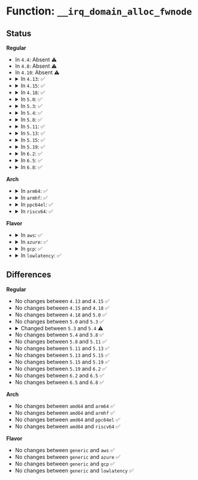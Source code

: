 # Function: <code>__irq_domain_alloc_fwnode</code>

## Status
<b>Regular</b>
<ul>
<li>
In <code>4.4</code>: Absent ⚠️
</li>
<li>
In <code>4.8</code>: Absent ⚠️
</li>
<li>
In <code>4.10</code>: Absent ⚠️
</li>
<li>
<details>
<summary>In <code>4.13</code>: ✅</summary>

```c
struct fwnode_handle *__irq_domain_alloc_fwnode(unsigned int type, int id, const char *name, void *data);
```

**Collision:** Unique Global

**Inline:** No

**Transformation:** False

**Instances:**

```
In kernel/irq/irqdomain.c (ffffffff810ec990)
Location: kernel/irq/irqdomain.c:60
Inline: False
Direct callers:
  - arch/x86/kernel/apic/vector.c:arch_early_irq_init
  - arch/x86/kernel/apic/io_apic.c:mp_irqdomain_create
  - arch/x86/kernel/apic/msi.c:hpet_create_irq_domain
  - arch/x86/kernel/apic/msi.c:dmar_alloc_hwirq
  - arch/x86/kernel/apic/msi.c:arch_create_remap_msi_irq_domain
  - arch/x86/kernel/apic/msi.c:arch_init_msi_domain
  - arch/x86/kernel/apic/htirq.c:arch_init_htirq_domain
  - drivers/iommu/amd_iommu.c:amd_iommu_create_irq_domain
```
**Symbols:**

```
ffffffff810ec990-ffffffff810eca64: __irq_domain_alloc_fwnode (STB_GLOBAL)
```
</details>
</li>
<li>
<details>
<summary>In <code>4.15</code>: ✅</summary>

```c
struct fwnode_handle *__irq_domain_alloc_fwnode(unsigned int type, int id, const char *name, void *data);
```

**Collision:** Unique Global

**Inline:** No

**Transformation:** False

**Instances:**

```
In kernel/irq/irqdomain.c (ffffffff810f5200)
Location: kernel/irq/irqdomain.c:62
Inline: False
Direct callers:
  - arch/x86/kernel/apic/vector.c:arch_early_irq_init
  - arch/x86/kernel/apic/io_apic.c:mp_irqdomain_create
  - arch/x86/kernel/apic/msi.c:hpet_create_irq_domain
  - arch/x86/kernel/apic/msi.c:dmar_alloc_hwirq
  - arch/x86/kernel/apic/msi.c:arch_create_remap_msi_irq_domain
  - arch/x86/kernel/apic/msi.c:arch_init_msi_domain
  - drivers/iommu/amd_iommu.c:amd_iommu_create_irq_domain
```
**Symbols:**

```
ffffffff810f5200-ffffffff810f52d6: __irq_domain_alloc_fwnode (STB_GLOBAL)
```
</details>
</li>
<li>
<details>
<summary>In <code>4.18</code>: ✅</summary>

```c
struct fwnode_handle *__irq_domain_alloc_fwnode(unsigned int type, int id, const char *name, void *data);
```

**Collision:** Unique Global

**Inline:** No

**Transformation:** False

**Instances:**

```
In kernel/irq/irqdomain.c (ffffffff810fd5d0)
Location: kernel/irq/irqdomain.c:64
Inline: False
Direct callers:
  - arch/x86/kernel/apic/vector.c:arch_early_irq_init
  - arch/x86/kernel/apic/io_apic.c:mp_irqdomain_create
  - arch/x86/kernel/apic/msi.c:hpet_create_irq_domain
  - arch/x86/kernel/apic/msi.c:dmar_alloc_hwirq
  - arch/x86/kernel/apic/msi.c:arch_create_remap_msi_irq_domain
  - arch/x86/kernel/apic/msi.c:arch_init_msi_domain
  - drivers/iommu/amd_iommu.c:amd_iommu_create_irq_domain
```
**Symbols:**

```
ffffffff810fd5d0-ffffffff810fd6a6: __irq_domain_alloc_fwnode (STB_GLOBAL)
```
</details>
</li>
<li>
<details>
<summary>In <code>5.0</code>: ✅</summary>

```c
struct fwnode_handle *__irq_domain_alloc_fwnode(unsigned int type, int id, const char *name, void *data);
```

**Collision:** Unique Global

**Inline:** No

**Transformation:** False

**Instances:**

```
In kernel/irq/irqdomain.c (ffffffff81107e80)
Location: kernel/irq/irqdomain.c:64
Inline: False
Direct callers:
  - arch/x86/kernel/apic/vector.c:arch_early_irq_init
  - arch/x86/kernel/apic/io_apic.c:mp_irqdomain_create
  - arch/x86/kernel/apic/msi.c:hpet_create_irq_domain
  - arch/x86/kernel/apic/msi.c:dmar_alloc_hwirq
  - arch/x86/kernel/apic/msi.c:arch_create_remap_msi_irq_domain
  - arch/x86/kernel/apic/msi.c:arch_init_msi_domain
  - drivers/iommu/amd_iommu.c:amd_iommu_create_irq_domain
```
**Symbols:**

```
ffffffff81107e80-ffffffff81107f56: __irq_domain_alloc_fwnode (STB_GLOBAL)
```
</details>
</li>
<li>
<details>
<summary>In <code>5.3</code>: ✅</summary>

```c
struct fwnode_handle *__irq_domain_alloc_fwnode(unsigned int type, int id, const char *name, void *data);
```

**Collision:** Unique Global

**Inline:** No

**Transformation:** False

**Instances:**

```
In kernel/irq/irqdomain.c (ffffffff81111370)
Location: kernel/irq/irqdomain.c:64
Inline: False
Direct callers:
  - arch/x86/kernel/apic/vector.c:arch_early_irq_init
  - arch/x86/kernel/apic/io_apic.c:mp_irqdomain_create
  - arch/x86/kernel/apic/msi.c:hpet_create_irq_domain
  - arch/x86/kernel/apic/msi.c:dmar_alloc_hwirq
  - arch/x86/kernel/apic/msi.c:arch_create_remap_msi_irq_domain
  - arch/x86/kernel/apic/msi.c:arch_init_msi_domain
  - drivers/iommu/amd_iommu.c:amd_iommu_create_irq_domain
  - drivers/iommu/hyperv-iommu.c:hyperv_prepare_irq_remapping
```
**Symbols:**

```
ffffffff81111370-ffffffff81111447: __irq_domain_alloc_fwnode (STB_GLOBAL)
```
</details>
</li>
<li>
<details>
<summary>In <code>5.4</code>: ✅</summary>

```c
struct fwnode_handle *__irq_domain_alloc_fwnode(unsigned int type, int id, const char *name, phys_addr_t *pa);
```

**Collision:** Unique Global

**Inline:** No

**Transformation:** False

**Instances:**

```
In kernel/irq/irqdomain.c (ffffffff8111d5d0)
Location: kernel/irq/irqdomain.c:64
Inline: False
Direct callers:
  - arch/x86/kernel/apic/vector.c:arch_early_irq_init
  - arch/x86/kernel/apic/io_apic.c:mp_irqdomain_create
  - arch/x86/kernel/apic/msi.c:hpet_create_irq_domain
  - arch/x86/kernel/apic/msi.c:dmar_alloc_hwirq
  - arch/x86/kernel/apic/msi.c:arch_create_remap_msi_irq_domain
  - arch/x86/kernel/apic/msi.c:arch_init_msi_domain
  - arch/x86/platform/uv/uv_irq.c:uv_setup_irq
  - drivers/iommu/amd_iommu.c:amd_iommu_create_irq_domain
  - drivers/iommu/hyperv-iommu.c:hyperv_prepare_irq_remapping
```
**Symbols:**

```
ffffffff8111d5d0-ffffffff8111d6a7: __irq_domain_alloc_fwnode (STB_GLOBAL)
```
</details>
</li>
<li>
<details>
<summary>In <code>5.8</code>: ✅</summary>

```c
struct fwnode_handle *__irq_domain_alloc_fwnode(unsigned int type, int id, const char *name, phys_addr_t *pa);
```

**Collision:** Unique Global

**Inline:** No

**Transformation:** False

**Instances:**

```
In kernel/irq/irqdomain.c (ffffffff81129f30)
Location: kernel/irq/irqdomain.c:64
Inline: False
Direct callers:
  - arch/x86/kernel/apic/vector.c:arch_early_irq_init
  - arch/x86/kernel/apic/io_apic.c:mp_irqdomain_create
  - arch/x86/kernel/apic/msi.c:hpet_create_irq_domain
  - arch/x86/kernel/apic/msi.c:dmar_alloc_hwirq
  - arch/x86/kernel/apic/msi.c:arch_create_remap_msi_irq_domain
  - arch/x86/kernel/apic/msi.c:arch_init_msi_domain
  - arch/x86/platform/uv/uv_irq.c:uv_setup_irq
  - drivers/iommu/amd/iommu.c:amd_iommu_create_irq_domain
  - drivers/iommu/hyperv-iommu.c:hyperv_prepare_irq_remapping
```
**Symbols:**

```
ffffffff81129f30-ffffffff8112a007: __irq_domain_alloc_fwnode (STB_GLOBAL)
```
</details>
</li>
<li>
<details>
<summary>In <code>5.11</code>: ✅</summary>

```c
struct fwnode_handle *__irq_domain_alloc_fwnode(unsigned int type, int id, const char *name, phys_addr_t *pa);
```

**Collision:** Unique Global

**Inline:** No

**Transformation:** False

**Instances:**

```
In kernel/irq/irqdomain.c (ffffffff811258f0)
Location: kernel/irq/irqdomain.c:73
Inline: False
Direct callers:
  - arch/x86/kernel/apic/vector.c:arch_early_irq_init
  - arch/x86/kernel/apic/io_apic.c:mp_irqdomain_create
  - arch/x86/kernel/apic/msi.c:dmar_alloc_hwirq
  - arch/x86/kernel/apic/msi.c:arch_create_remap_msi_irq_domain
  - arch/x86/kernel/apic/msi.c:native_create_pci_msi_domain
  - arch/x86/kernel/hpet.c:hpet_create_irq_domain
  - arch/x86/platform/uv/uv_irq.c:uv_setup_irq
  - drivers/iommu/amd/iommu.c:amd_iommu_create_irq_domain
  - drivers/iommu/amd/init.c:iommu_setup_intcapxt
  - drivers/iommu/hyperv-iommu.c:hyperv_prepare_irq_remapping
  - arch/x86/pci/xen.c:xen_create_pci_msi_domain
```
**Symbols:**

```
ffffffff811258f0-ffffffff811259e8: __irq_domain_alloc_fwnode (STB_GLOBAL)
```
</details>
</li>
<li>
<details>
<summary>In <code>5.13</code>: ✅</summary>

```c
struct fwnode_handle *__irq_domain_alloc_fwnode(unsigned int type, int id, const char *name, phys_addr_t *pa);
```

**Collision:** Unique Global

**Inline:** No

**Transformation:** False

**Instances:**

```
In kernel/irq/irqdomain.c (ffffffff81125be0)
Location: kernel/irq/irqdomain.c:73
Inline: False
Direct callers:
  - arch/x86/hyperv/irqdomain.c:hv_create_pci_msi_domain
  - arch/x86/kernel/apic/vector.c:arch_early_irq_init
  - arch/x86/kernel/apic/io_apic.c:mp_irqdomain_create
  - arch/x86/kernel/apic/msi.c:dmar_alloc_hwirq
  - arch/x86/kernel/apic/msi.c:arch_create_remap_msi_irq_domain
  - arch/x86/kernel/apic/msi.c:native_create_pci_msi_domain
  - arch/x86/kernel/hpet.c:hpet_select_clockevents
  - arch/x86/platform/uv/uv_irq.c:uv_setup_irq
  - drivers/iommu/amd/iommu.c:amd_iommu_create_irq_domain
  - drivers/iommu/amd/init.c:amd_iommu_enable_interrupts
  - drivers/iommu/hyperv-iommu.c:hyperv_prepare_irq_remapping
  - arch/x86/pci/xen.c:xen_create_pci_msi_domain
```
**Symbols:**

```
ffffffff81125be0-ffffffff81125cd5: __irq_domain_alloc_fwnode (STB_GLOBAL)
```
</details>
</li>
<li>
<details>
<summary>In <code>5.15</code>: ✅</summary>

```c
struct fwnode_handle *__irq_domain_alloc_fwnode(unsigned int type, int id, const char *name, phys_addr_t *pa);
```

**Collision:** Unique Global

**Inline:** No

**Transformation:** False

**Instances:**

```
In kernel/irq/irqdomain.c (ffffffff81146380)
Location: kernel/irq/irqdomain.c:73
Inline: False
Direct callers:
  - arch/x86/hyperv/irqdomain.c:hv_create_pci_msi_domain
  - arch/x86/kernel/apic/vector.c:arch_early_irq_init
  - arch/x86/kernel/apic/io_apic.c:mp_irqdomain_create
  - arch/x86/kernel/apic/msi.c:dmar_alloc_hwirq
  - arch/x86/kernel/apic/msi.c:arch_create_remap_msi_irq_domain
  - arch/x86/kernel/apic/msi.c:native_create_pci_msi_domain
  - arch/x86/kernel/hpet.c:hpet_select_clockevents
  - arch/x86/platform/uv/uv_irq.c:uv_setup_irq
  - drivers/iommu/amd/iommu.c:amd_iommu_create_irq_domain
  - drivers/iommu/amd/init.c:amd_iommu_enable_interrupts
  - drivers/iommu/hyperv-iommu.c:hyperv_prepare_irq_remapping
  - arch/x86/pci/xen.c:xen_create_pci_msi_domain
```
**Symbols:**

```
ffffffff81146380-ffffffff81146475: __irq_domain_alloc_fwnode (STB_GLOBAL)
```
</details>
</li>
<li>
<details>
<summary>In <code>5.19</code>: ✅</summary>

```c
struct fwnode_handle *__irq_domain_alloc_fwnode(unsigned int type, int id, const char *name, phys_addr_t *pa);
```

**Collision:** Unique Global

**Inline:** No

**Transformation:** False

**Instances:**

```
In kernel/irq/irqdomain.c (ffffffff8116a640)
Location: kernel/irq/irqdomain.c:73
Inline: False
Direct callers:
  - arch/x86/hyperv/irqdomain.c:hv_create_pci_msi_domain
  - arch/x86/kernel/apic/vector.c:arch_early_irq_init
  - arch/x86/kernel/apic/io_apic.c:mp_irqdomain_create
  - arch/x86/kernel/apic/msi.c:dmar_alloc_hwirq
  - arch/x86/kernel/apic/msi.c:arch_create_remap_msi_irq_domain
  - arch/x86/kernel/apic/msi.c:native_create_pci_msi_domain
  - arch/x86/kernel/hpet.c:hpet_select_clockevents
  - arch/x86/platform/uv/uv_irq.c:uv_setup_irq
  - drivers/iommu/amd/iommu.c:amd_iommu_create_irq_domain
  - drivers/iommu/amd/init.c:amd_iommu_enable_interrupts
  - drivers/iommu/intel/irq_remapping.c:intel_setup_irq_remapping
  - drivers/iommu/hyperv-iommu.c:hyperv_prepare_irq_remapping
  - arch/x86/pci/xen.c:xen_create_pci_msi_domain
```
**Symbols:**

```
ffffffff8116a640-ffffffff8116a742: __irq_domain_alloc_fwnode (STB_GLOBAL)
```
</details>
</li>
<li>
<details>
<summary>In <code>6.2</code>: ✅</summary>

```c
struct fwnode_handle *__irq_domain_alloc_fwnode(unsigned int type, int id, const char *name, phys_addr_t *pa);
```

**Collision:** Unique Global

**Inline:** No

**Transformation:** False

**Instances:**

```
In kernel/irq/irqdomain.c (ffffffff8119f1f0)
Location: kernel/irq/irqdomain.c:76
Inline: False
Direct callers:
  - arch/x86/hyperv/irqdomain.c:hv_create_pci_msi_domain
  - arch/x86/kernel/apic/vector.c:arch_early_irq_init
  - arch/x86/kernel/apic/io_apic.c:mp_irqdomain_create
  - arch/x86/kernel/apic/msi.c:dmar_alloc_hwirq
  - arch/x86/kernel/hpet.c:hpet_select_clockevents
  - arch/x86/platform/uv/uv_irq.c:uv_setup_irq
  - kernel/irq/msi.c:msi_create_device_irq_domain
  - drivers/iommu/amd/iommu.c:amd_iommu_create_irq_domain
  - drivers/iommu/amd/init.c:amd_iommu_enable_interrupts
  - drivers/iommu/intel/irq_remapping.c:intel_setup_irq_remapping
  - drivers/iommu/hyperv-iommu.c:hyperv_prepare_irq_remapping
  - arch/x86/pci/xen.c:xen_create_pci_msi_domain
```
**Symbols:**

```
ffffffff8119f1f0-ffffffff8119f2f2: __irq_domain_alloc_fwnode (STB_GLOBAL)
```
</details>
</li>
<li>
<details>
<summary>In <code>6.5</code>: ✅</summary>

```c
struct fwnode_handle *__irq_domain_alloc_fwnode(unsigned int type, int id, const char *name, phys_addr_t *pa);
```

**Collision:** Unique Global

**Inline:** No

**Transformation:** False

**Instances:**

```
In kernel/irq/irqdomain.c (ffffffff811b10e0)
Location: kernel/irq/irqdomain.c:76
Inline: False
Direct callers:
  - arch/x86/hyperv/irqdomain.c:hv_create_pci_msi_domain
  - arch/x86/kernel/apic/vector.c:arch_early_irq_init
  - arch/x86/kernel/apic/io_apic.c:mp_irqdomain_create
  - arch/x86/kernel/apic/msi.c:dmar_alloc_hwirq
  - arch/x86/kernel/hpet.c:hpet_select_clockevents
  - arch/x86/platform/uv/uv_irq.c:uv_setup_irq
  - kernel/irq/msi.c:msi_create_device_irq_domain
  - drivers/iommu/amd/iommu.c:amd_iommu_create_irq_domain
  - drivers/iommu/amd/init.c:amd_iommu_enable_interrupts
  - drivers/iommu/intel/irq_remapping.c:intel_setup_irq_remapping
  - drivers/iommu/hyperv-iommu.c:hyperv_prepare_irq_remapping
  - arch/x86/pci/xen.c:xen_create_pci_msi_domain
```
**Symbols:**

```
ffffffff811b10e0-ffffffff811b11db: __irq_domain_alloc_fwnode (STB_GLOBAL)
```
</details>
</li>
<li>
<details>
<summary>In <code>6.8</code>: ✅</summary>

```c
struct fwnode_handle *__irq_domain_alloc_fwnode(unsigned int type, int id, const char *name, phys_addr_t *pa);
```

**Collision:** Unique Global

**Inline:** No

**Transformation:** False

**Instances:**

```
In kernel/irq/irqdomain.c (ffffffff811c0e60)
Location: kernel/irq/irqdomain.c:76
Inline: False
Direct callers:
  - arch/x86/hyperv/irqdomain.c:hv_create_pci_msi_domain
  - arch/x86/kernel/apic/vector.c:arch_early_irq_init
  - arch/x86/kernel/apic/io_apic.c:mp_irqdomain_create
  - arch/x86/kernel/apic/msi.c:dmar_alloc_hwirq
  - arch/x86/kernel/hpet.c:hpet_select_clockevents
  - arch/x86/platform/uv/uv_irq.c:uv_setup_irq
  - kernel/irq/msi.c:msi_create_device_irq_domain
  - drivers/iommu/amd/iommu.c:amd_iommu_create_irq_domain
  - drivers/iommu/amd/init.c:__iommu_setup_intcapxt
  - drivers/iommu/intel/irq_remapping.c:intel_setup_irq_remapping
  - drivers/iommu/hyperv-iommu.c:hyperv_prepare_irq_remapping
  - arch/x86/pci/xen.c:xen_create_pci_msi_domain
```
**Symbols:**

```
ffffffff811c0e60-ffffffff811c0f8a: __irq_domain_alloc_fwnode (STB_GLOBAL)
```
</details>
</li>
</ul>
<b>Arch</b>
<ul>
<li>
<details>
<summary>In <code>arm64</code>: ✅</summary>

```c
struct fwnode_handle *__irq_domain_alloc_fwnode(unsigned int type, int id, const char *name, phys_addr_t *pa);
```

**Collision:** Unique Global

**Inline:** No

**Transformation:** False

**Instances:**

```
In kernel/irq/irqdomain.c (ffff8000101828f8)
Location: kernel/irq/irqdomain.c:64
Inline: False
Direct callers:
  - drivers/irqchip/irq-gic.c:gic_v2_acpi_init
  - drivers/irqchip/irq-gic-v2m.c:acpi_parse_madt_msi
  - drivers/irqchip/irq-gic-v3.c:gic_acpi_init
  - drivers/irqchip/irq-gic-v3-its.c:gic_acpi_parse_madt_its
  - drivers/irqchip/irq-gic-v4.c:its_alloc_vcpu_irqs
```
**Symbols:**

```
ffff8000101828f8-ffff8000101829ec: __irq_domain_alloc_fwnode (STB_GLOBAL)
```
</details>
</li>
<li>
<details>
<summary>In <code>armhf</code>: ✅</summary>

```c
struct fwnode_handle *__irq_domain_alloc_fwnode(unsigned int type, int id, const char *name, phys_addr_t *pa);
```

**Collision:** Unique Global

**Inline:** No

**Transformation:** False

**Instances:**

```
In kernel/irq/irqdomain.c (c03d1ccc)
Location: kernel/irq/irqdomain.c:64
Inline: False
Direct callers:
  - drivers/irqchip/irq-gic-v4.c:its_alloc_vcpu_irqs
```
**Symbols:**

```
c03d1ccc-c03d1db0: __irq_domain_alloc_fwnode (STB_GLOBAL)
```
</details>
</li>
<li>
<details>
<summary>In <code>ppc64el</code>: ✅</summary>

```c
struct fwnode_handle *__irq_domain_alloc_fwnode(unsigned int type, int id, const char *name, phys_addr_t *pa);
```

**Collision:** Unique Global

**Inline:** No

**Transformation:** False

**Instances:**

```
In kernel/irq/irqdomain.c (c0000000001de8c0)
Location: kernel/irq/irqdomain.c:64
Inline: False
```
**Symbols:**

```
c0000000001de8c0-c0000000001dea10: __irq_domain_alloc_fwnode (STB_GLOBAL)
```
</details>
</li>
<li>
<details>
<summary>In <code>riscv64</code>: ✅</summary>

```c
struct fwnode_handle *__irq_domain_alloc_fwnode(unsigned int type, int id, const char *name, phys_addr_t *pa);
```

**Collision:** Unique Global

**Inline:** No

**Transformation:** False

**Instances:**

```
In kernel/irq/irqdomain.c (ffffffe000119e5e)
Location: kernel/irq/irqdomain.c:64
Inline: False
```
**Symbols:**

```
ffffffe000119e5e-ffffffe000119f44: __irq_domain_alloc_fwnode (STB_GLOBAL)
```
</details>
</li>
</ul>
<b>Flavor</b>
<ul>
<li>
<details>
<summary>In <code>aws</code>: ✅</summary>

```c
struct fwnode_handle *__irq_domain_alloc_fwnode(unsigned int type, int id, const char *name, phys_addr_t *pa);
```

**Collision:** Unique Global

**Inline:** No

**Transformation:** False

**Instances:**

```
In kernel/irq/irqdomain.c (ffffffff81115bb0)
Location: kernel/irq/irqdomain.c:64
Inline: False
Direct callers:
  - arch/x86/kernel/apic/vector.c:arch_early_irq_init
  - arch/x86/kernel/apic/io_apic.c:mp_irqdomain_create
  - arch/x86/kernel/apic/msi.c:hpet_create_irq_domain
  - arch/x86/kernel/apic/msi.c:dmar_alloc_hwirq
  - arch/x86/kernel/apic/msi.c:arch_create_remap_msi_irq_domain
  - arch/x86/kernel/apic/msi.c:arch_init_msi_domain
  - drivers/iommu/amd_iommu.c:amd_iommu_create_irq_domain
  - drivers/iommu/hyperv-iommu.c:hyperv_prepare_irq_remapping
```
**Symbols:**

```
ffffffff81115bb0-ffffffff81115c87: __irq_domain_alloc_fwnode (STB_GLOBAL)
```
</details>
</li>
<li>
<details>
<summary>In <code>azure</code>: ✅</summary>

```c
struct fwnode_handle *__irq_domain_alloc_fwnode(unsigned int type, int id, const char *name, phys_addr_t *pa);
```

**Collision:** Unique Global

**Inline:** No

**Transformation:** False

**Instances:**

```
In kernel/irq/irqdomain.c (ffffffff811068a0)
Location: kernel/irq/irqdomain.c:64
Inline: False
Direct callers:
  - arch/x86/kernel/apic/vector.c:arch_early_irq_init
  - arch/x86/kernel/apic/io_apic.c:mp_irqdomain_create
  - arch/x86/kernel/apic/msi.c:hpet_create_irq_domain
  - arch/x86/kernel/apic/msi.c:dmar_alloc_hwirq
  - arch/x86/kernel/apic/msi.c:arch_create_remap_msi_irq_domain
  - arch/x86/kernel/apic/msi.c:arch_init_msi_domain
  - drivers/iommu/amd_iommu.c:amd_iommu_create_irq_domain
  - drivers/iommu/hyperv-iommu.c:hyperv_prepare_irq_remapping
```
**Symbols:**

```
ffffffff811068a0-ffffffff81106977: __irq_domain_alloc_fwnode (STB_GLOBAL)
```
</details>
</li>
<li>
<details>
<summary>In <code>gcp</code>: ✅</summary>

```c
struct fwnode_handle *__irq_domain_alloc_fwnode(unsigned int type, int id, const char *name, phys_addr_t *pa);
```

**Collision:** Unique Global

**Inline:** No

**Transformation:** False

**Instances:**

```
In kernel/irq/irqdomain.c (ffffffff81113aa0)
Location: kernel/irq/irqdomain.c:64
Inline: False
Direct callers:
  - arch/x86/kernel/apic/vector.c:arch_early_irq_init
  - arch/x86/kernel/apic/io_apic.c:mp_irqdomain_create
  - arch/x86/kernel/apic/msi.c:hpet_create_irq_domain
  - arch/x86/kernel/apic/msi.c:dmar_alloc_hwirq
  - arch/x86/kernel/apic/msi.c:arch_create_remap_msi_irq_domain
  - arch/x86/kernel/apic/msi.c:arch_init_msi_domain
  - drivers/iommu/amd_iommu.c:amd_iommu_create_irq_domain
  - drivers/iommu/hyperv-iommu.c:hyperv_prepare_irq_remapping
```
**Symbols:**

```
ffffffff81113aa0-ffffffff81113b77: __irq_domain_alloc_fwnode (STB_GLOBAL)
```
</details>
</li>
<li>
<details>
<summary>In <code>lowlatency</code>: ✅</summary>

```c
struct fwnode_handle *__irq_domain_alloc_fwnode(unsigned int type, int id, const char *name, phys_addr_t *pa);
```

**Collision:** Unique Global

**Inline:** No

**Transformation:** False

**Instances:**

```
In kernel/irq/irqdomain.c (ffffffff8111f0c0)
Location: kernel/irq/irqdomain.c:64
Inline: False
Direct callers:
  - arch/x86/kernel/apic/vector.c:arch_early_irq_init
  - arch/x86/kernel/apic/io_apic.c:mp_irqdomain_create
  - arch/x86/kernel/apic/msi.c:hpet_create_irq_domain
  - arch/x86/kernel/apic/msi.c:dmar_alloc_hwirq
  - arch/x86/kernel/apic/msi.c:arch_create_remap_msi_irq_domain
  - arch/x86/kernel/apic/msi.c:arch_init_msi_domain
  - arch/x86/platform/uv/uv_irq.c:uv_setup_irq
  - drivers/iommu/amd_iommu.c:amd_iommu_create_irq_domain
  - drivers/iommu/hyperv-iommu.c:hyperv_prepare_irq_remapping
```
**Symbols:**

```
ffffffff8111f0c0-ffffffff8111f197: __irq_domain_alloc_fwnode (STB_GLOBAL)
```
</details>
</li>
</ul>

## Differences
<b>Regular</b>
<ul>
<li>
No changes between <code>4.13</code> and <code>4.15</code> ✅
</li>
<li>
No changes between <code>4.15</code> and <code>4.18</code> ✅
</li>
<li>
No changes between <code>4.18</code> and <code>5.0</code> ✅
</li>
<li>
No changes between <code>5.0</code> and <code>5.3</code> ✅
</li>
<li>
<details>
<summary>Changed between <code>5.3</code> and <code>5.4</code> ⚠️</summary>
<ul>
<li>
<b>Param added. </b>
<code>phys_addr_t *pa</code>
</li>
<li>
<b>Param removed. </b>
<code>void *data</code>
</li>
</ul>
</details>
</li>
<li>
No changes between <code>5.4</code> and <code>5.8</code> ✅
</li>
<li>
No changes between <code>5.8</code> and <code>5.11</code> ✅
</li>
<li>
No changes between <code>5.11</code> and <code>5.13</code> ✅
</li>
<li>
No changes between <code>5.13</code> and <code>5.15</code> ✅
</li>
<li>
No changes between <code>5.15</code> and <code>5.19</code> ✅
</li>
<li>
No changes between <code>5.19</code> and <code>6.2</code> ✅
</li>
<li>
No changes between <code>6.2</code> and <code>6.5</code> ✅
</li>
<li>
No changes between <code>6.5</code> and <code>6.8</code> ✅
</li>
</ul>
<b>Arch</b>
<ul>
<li>
No changes between <code>amd64</code> and <code>arm64</code> ✅
</li>
<li>
No changes between <code>amd64</code> and <code>armhf</code> ✅
</li>
<li>
No changes between <code>amd64</code> and <code>ppc64el</code> ✅
</li>
<li>
No changes between <code>amd64</code> and <code>riscv64</code> ✅
</li>
</ul>
<b>Flavor</b>
<ul>
<li>
No changes between <code>generic</code> and <code>aws</code> ✅
</li>
<li>
No changes between <code>generic</code> and <code>azure</code> ✅
</li>
<li>
No changes between <code>generic</code> and <code>gcp</code> ✅
</li>
<li>
No changes between <code>generic</code> and <code>lowlatency</code> ✅
</li>
</ul>
